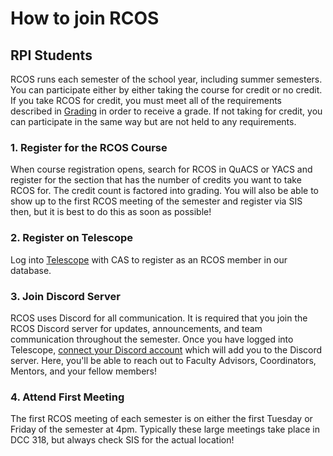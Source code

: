 # How to join RCOS

## RPI Students

RCOS runs each semester of the school year, including summer semesters. You can participate either by either taking the course for credit or no credit. If you take RCOS for credit, you must meet all of the requirements described in [Grading](grading/README) in order to receive a grade. If not taking for credit, you can participate in the same way but are not held to any requirements.

### 1. Register for the RCOS Course

When course registration opens, search for RCOS in QuACS or YACS and register for the section that has the number of credits you want to take RCOS for. The credit count is factored into grading. You will also be able to show up to the first RCOS meeting of the semester and register via SIS then, but it is best to do this as soon as possible!

### 2. Register on Telescope

Log into [Telescope](https://rcos.io) with CAS to register as an RCOS member in our database.

### 3. Join Discord Server

RCOS uses Discord for all communication. It is required that you join the RCOS Discord server for updates, announcements, and team communication throughout the semester. Once you have logged into Telescope, [connect your Discord account](https://rcos.io/link/discord) which will add you to the Discord server. Here, you'll be able to reach out to Faculty Advisors, Coordinators, Mentors, and your fellow members!

### 4. Attend First Meeting

The first RCOS meeting of each semester is on either the first Tuesday or Friday of the semester at 4pm. Typically these large meetings take place in DCC 318, but always check SIS for the actual location!

<!-- RCOS is a group of RPI students who work on open source projects. Our members work on a variety of projects, which can be seen on the projects page. To see the presentation schedule look here. -->

<!-- Benefits of being an RCOS member -->
<!-- - The opportunity to help society by creating useful software. -->
<!-- - An excellent environment to share your skills with your peers and learn from them as well -->
<!-- - Great practice in the code review process, a very important skill for your software career! -->
<!-- - Practice giving and receiving feedback. Learning how to discuss technical and non-technical aspects of a project in a constructive fashion is a critical skill that employers look for! -->

<!-- Students can participate in RCOS for course credit or for a stipend. At the beginning of each semester, the Internal Advisory Board will review project proposals and decide which projects should receive financial support. -->

<!-- ## Finding a project

[GitHub Explore](https://github.com/explore) allows you to explore GitHub and find awesome open source projects to contribute to. Spend a good amount of time finding a project that you like. Don't be intimidated! Many projects that seem very complicated are actively looking for new contributors and will give you "easy" issues to get started. You'll learn fast! Feel free to tackle issues as a team. -->
